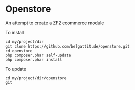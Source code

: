 Openstore
=========

An attempt to create a ZF2 ecommerce module 

To install

	cd my/project/dir
	git clone https://github.com/belgattitude/openstore.git
	cd openstore
	php composer.phar self-update
	php composer.phar install
	

To update

	cd my/project/dir/openstore
	git 
	
	